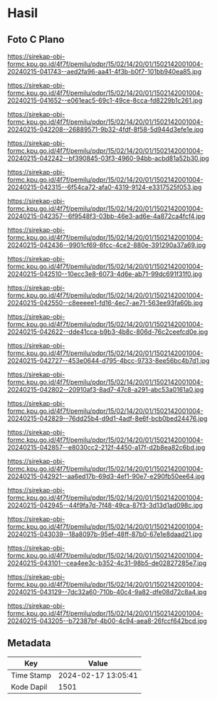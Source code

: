 # Hasil

## Foto C Plano

https://sirekap-obj-formc.kpu.go.id/4f7f/pemilu/pdpr/15/02/14/20/01/1502142001004-20240215-041743--aed2fa96-aa41-4f3b-b0f7-101bb940ea85.jpg

https://sirekap-obj-formc.kpu.go.id/4f7f/pemilu/pdpr/15/02/14/20/01/1502142001004-20240215-041652--e061eac5-69c1-49ce-8cca-fd8229b1c261.jpg

https://sirekap-obj-formc.kpu.go.id/4f7f/pemilu/pdpr/15/02/14/20/01/1502142001004-20240215-042208--26889571-9b32-4fdf-8f58-5d944d3efe1e.jpg

https://sirekap-obj-formc.kpu.go.id/4f7f/pemilu/pdpr/15/02/14/20/01/1502142001004-20240215-042242--bf390845-03f3-4960-94bb-acbd81a52b30.jpg

https://sirekap-obj-formc.kpu.go.id/4f7f/pemilu/pdpr/15/02/14/20/01/1502142001004-20240215-042315--6f54ca72-afa0-4319-9124-e3317525f053.jpg

https://sirekap-obj-formc.kpu.go.id/4f7f/pemilu/pdpr/15/02/14/20/01/1502142001004-20240215-042357--6f9548f3-03bb-46e3-ad6e-4a872ca4fcf4.jpg

https://sirekap-obj-formc.kpu.go.id/4f7f/pemilu/pdpr/15/02/14/20/01/1502142001004-20240215-042436--9901cf69-6fcc-4ce2-880e-391290a37a69.jpg

https://sirekap-obj-formc.kpu.go.id/4f7f/pemilu/pdpr/15/02/14/20/01/1502142001004-20240215-042510--10ecc3e8-6073-4d6e-ab71-99dc691f31f0.jpg

https://sirekap-obj-formc.kpu.go.id/4f7f/pemilu/pdpr/15/02/14/20/01/1502142001004-20240215-042550--c8eeeee1-fd16-4ec7-ae71-563ee93fa60b.jpg

https://sirekap-obj-formc.kpu.go.id/4f7f/pemilu/pdpr/15/02/14/20/01/1502142001004-20240215-042622--dde41cca-b9b3-4b8c-806d-76c2ceefcd0e.jpg

https://sirekap-obj-formc.kpu.go.id/4f7f/pemilu/pdpr/15/02/14/20/01/1502142001004-20240215-042727--453e0644-d795-4bcc-9733-8ee56bc4b7d1.jpg

https://sirekap-obj-formc.kpu.go.id/4f7f/pemilu/pdpr/15/02/14/20/01/1502142001004-20240215-042802--20910af3-8ad7-47c8-a291-abc53a0161a0.jpg

https://sirekap-obj-formc.kpu.go.id/4f7f/pemilu/pdpr/15/02/14/20/01/1502142001004-20240215-042829--76dd25b4-d9d1-4adf-8e6f-bcb0bed24476.jpg

https://sirekap-obj-formc.kpu.go.id/4f7f/pemilu/pdpr/15/02/14/20/01/1502142001004-20240215-042857--e8030cc2-212f-4450-a17f-d2b8ea82c6bd.jpg

https://sirekap-obj-formc.kpu.go.id/4f7f/pemilu/pdpr/15/02/14/20/01/1502142001004-20240215-042921--aa6ed17b-69d3-4ef1-90e7-e290fb50ee64.jpg

https://sirekap-obj-formc.kpu.go.id/4f7f/pemilu/pdpr/15/02/14/20/01/1502142001004-20240215-042945--44f9fa7d-7f48-49ca-87f3-3d13d1ad098c.jpg

https://sirekap-obj-formc.kpu.go.id/4f7f/pemilu/pdpr/15/02/14/20/01/1502142001004-20240215-043039--18a8097b-95ef-48ff-87b0-67e1e8daad21.jpg

https://sirekap-obj-formc.kpu.go.id/4f7f/pemilu/pdpr/15/02/14/20/01/1502142001004-20240215-043101--cea4ee3c-b352-4c31-98b5-de02827285e7.jpg

https://sirekap-obj-formc.kpu.go.id/4f7f/pemilu/pdpr/15/02/14/20/01/1502142001004-20240215-043129--7dc32a60-710b-40c4-9a82-dfe08d72c8a4.jpg

https://sirekap-obj-formc.kpu.go.id/4f7f/pemilu/pdpr/15/02/14/20/01/1502142001004-20240215-043205--b72387bf-4b00-4c94-aea8-26fccf642bcd.jpg


## Metadata

| Key        | Value               |
| ---------- | ------------------- |
| Time Stamp | 2024-02-17 13:05:41 |
| Kode Dapil | 1501                |



